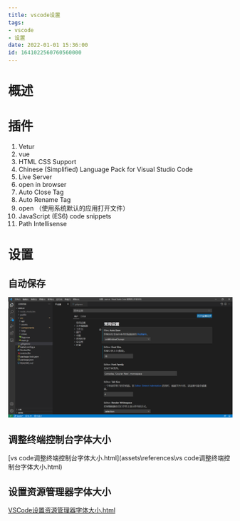 ```yaml
---
title: vscode设置
tags: 
- vscode
- 设置
date: 2022-01-01 15:36:00
id: 1641022560760560000
---
```

# 概述



# 插件

1. Vetur
2. vue
3. HTML CSS Support
4. Chinese (Simplified) Language Pack for Visual Studio Code
5. Live Server
6. open in browser
7. Auto Close Tag
8. Auto Rename Tag
8. open （使用系统默认的应用打开文件）
8. JavaScript (ES6) code snippets
8. Path Intellisense

# 设置

## 自动保存

![image-20220302214305655](assets/images/image-20220302214305655.png)

## 调整终端控制台字体大小

 [vs code调整终端控制台字体大小.html](assets\references\vs code调整终端控制台字体大小.html) 

## 设置资源管理器字体大小

 [VSCode设置资源管理器字体大小.html](assets\references\VSCode设置资源管理器字体大小.html) 



